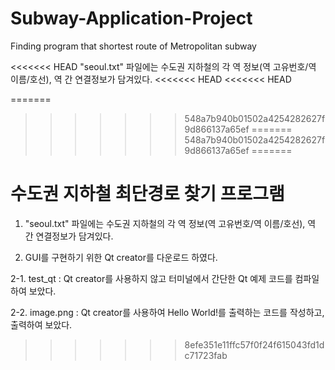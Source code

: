 # Subway-Application-Project
Finding program that shortest route of Metropolitan subway

<<<<<<< HEAD
"seoul.txt" 파일에는 수도권 지하철의 각 역 정보(역 고유번호/역 이름/호선), 역 간 연결정보가 담겨있다.
<<<<<<< HEAD
<<<<<<< HEAD

=======
>>>>>>> 548a7b940b01502a4254282627f9d866137a65ef
=======
>>>>>>> 548a7b940b01502a4254282627f9d866137a65ef
=======
# 수도권 지하철 최단경로 찾기 프로그램

1. "seoul.txt" 파일에는 수도권 지하철의 각 역 정보(역 고유번호/역 이름/호선), 역 간 연결정보가 담겨있다.

2. GUI를 구현하기 위한 Qt creator를 다운로드 하였다.

2-1. test_qt : Qt creator를 사용하지 않고 터미널에서 간단한 Qt 예제 코드를 컴파일하여 보았다.

2-2. image.png : Qt creator를 사용하여 Hello World!를 출력하는 코드를 작성하고, 출력하여 보았다.
>>>>>>> 8efe351e11ffc57f0f24f615043fd1dc71723fab

